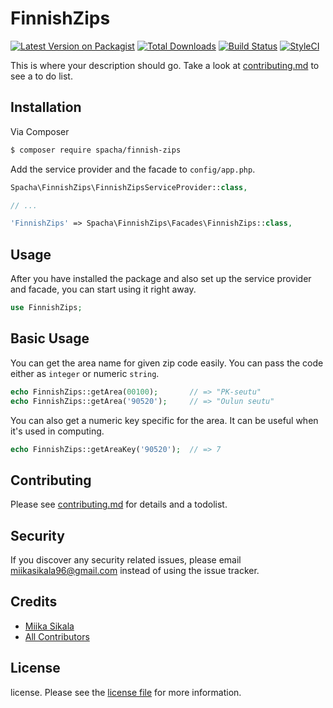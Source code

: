 # FinnishZips

[![Latest Version on Packagist][ico-version]][link-packagist]
[![Total Downloads][ico-downloads]][link-downloads]
[![Build Status][ico-travis]][link-travis]
[![StyleCI][ico-styleci]][link-styleci]

This is where your description should go. Take a look at [contributing.md](contributing.md) to see a to do list.

## Installation

Via Composer

``` bash
$ composer require spacha/finnish-zips
```

Add the service provider and the facade to `config/app.php`.
```PHP
Spacha\FinnishZips\FinnishZipsServiceProvider::class,

// ...

'FinnishZips' => Spacha\FinnishZips\Facades\FinnishZips::class,
```

## Usage

After you have installed the package and also set up the service provider and facade, you can start using it right away.
```PHP
use FinnishZips;
```

## Basic Usage

You can get the area name for given zip code easily. You can pass the code either as `integer` or numeric `string`.
``` PHP
echo FinnishZips::getArea(00100);       // => "PK-seutu"
echo FinnishZips::getArea('90520');     // => "Oulun seutu"
```

You can also get a numeric key specific for the area. It can be useful when it's used in computing.
``` PHP
echo FinnishZips::getAreaKey('90520');  // => 7
```

## Contributing

Please see [contributing.md](contributing.md) for details and a todolist.

## Security

If you discover any security related issues, please email miikasikala96@gmail.com instead of using the issue tracker.

## Credits

- [Miika Sikala][link-author]
- [All Contributors][link-contributors]

## License

license. Please see the [license file](license.md) for more information.

[ico-version]: https://img.shields.io/packagist/v/spacha/finnishzips.svg?style=flat-square
[ico-downloads]: https://img.shields.io/packagist/dt/spacha/finnishzips.svg?style=flat-square
[ico-travis]: https://img.shields.io/travis/spacha/finnishzips/master.svg?style=flat-square
[ico-styleci]: https://styleci.io/repos/12345678/shield

[link-packagist]: https://packagist.org/packages/spacha/finnishzips
[link-downloads]: https://packagist.org/packages/spacha/finnishzips
[link-travis]: https://travis-ci.org/spacha/finnishzips
[link-styleci]: https://styleci.io/repos/12345678
[link-author]: https://github.com/spacha
[link-contributors]: ../../contributors
